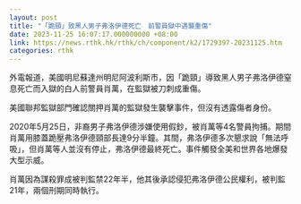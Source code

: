 ```yaml
---
layout: post
title: "「跪頸」致黑人男子弗洛伊德死亡　前警員獄中遇襲重傷"
date: 2023-11-25 16:07:17.000000000 +08:00
link: https://news.rthk.hk/rthk/ch/component/k2/1729397-20231125.htm
categories: rthk
---
```


外電報道，美國明尼蘇達州明尼阿波利斯市，因「跪頸」導致黑人男子弗洛伊德窒息死亡而入獄的白人前警員肖萬，在監獄被刀刺成重傷。

美國聯邦監獄部門確認關押肖萬的監獄發生襲擊事件，但沒有透露傷者身份。

2020年5月25日，非裔男子弗洛伊德涉嫌使用假鈔，被肖萬等4名警員拘捕。期間肖萬用膝蓋跪壓弗洛伊德頸部長達9分半鐘。其間，弗洛伊德多次懇求說「無法呼吸」，但肖萬等人並沒有停止，弗洛伊德最終死亡。事件觸發全美和世界各地爆發大型示威。

肖萬因為謀殺罪成被判監禁22年半，他其後承認侵犯弗洛伊德公民權利，被判監21年，兩個刑期同時執行。
